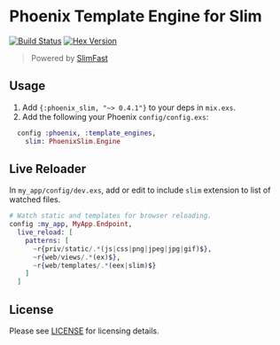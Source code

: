 # Phoenix Template Engine for Slim
[![Build Status](https://img.shields.io/travis/doomspork/phoenix_slim.svg)](https://travis-ci.org/doomspork/phoenix_slim) [![Hex Version](https://img.shields.io/hexpm/v/phoenix_slim.svg)](https://hex.pm/packages/phoenix_slim)

> Powered by [SlimFast](https://github.com/doomspork/slim_fast)

## Usage

  1. Add `{:phoenix_slim, "~> 0.4.1"}` to your deps in `mix.exs`.
  2. Add the following your Phoenix `config/config.exs`:

```elixir
  config :phoenix, :template_engines,
    slim: PhoenixSlim.Engine
```

## Live Reloader
In `my_app/config/dev.exs`, add or edit to include `slim` extension to list of watched files.

```elixir
# Watch static and templates for browser reloading.
config :my_app, MyApp.Endpoint,
  live_reload: [
    patterns: [
      ~r{priv/static/.*(js|css|png|jpeg|jpg|gif)$},
      ~r{web/views/.*(ex)$},
      ~r{web/templates/.*(eex|slim)$}
    ]
  ]
```

## License

Please see [LICENSE](https://github.com/doomspork/slim_fast/blob/master/LICENSE) for licensing details.
